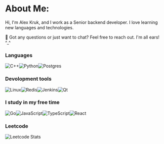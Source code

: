 # About Me:
Hi, I'm Alex Kruk, and I work as a Senior backend developer.
I love learning new languages and technologies.

💬 Got any questions or just want to chat? Feel free to reach out. I'm all ears! ^_^

### Languages
![C++](https://img.shields.io/badge/c++-%2300599C.svg?style=for-the-badge&logo=c%2B%2B&logoColor=white)![Python](https://img.shields.io/badge/python-3670A0?style=for-the-badge&logo=python&logoColor=ffdd54)![Postgres](https://img.shields.io/badge/postgres-%23316192.svg?style=for-the-badge&logo=postgresql&logoColor=white)

### Devolopment tools

![Linux](https://img.shields.io/badge/Linux-FCC624?style=for-the-badge&logo=linux&logoColor=black)![Redis](https://img.shields.io/badge/redis-%23DD0031.svg?style=for-the-badge&logo=redis&logoColor=white)![Jenkins](https://img.shields.io/badge/jenkins-%232C5263.svg?style=for-the-badge&logo=jenkins&logoColor=white)![Qt](https://img.shields.io/badge/Qt-%23217346.svg?style=for-the-badge&logo=Qt&logoColor=white)

### I study in my free time
![Go](https://img.shields.io/badge/go-%2300ADD8.svg?style=for-the-badge&logo=go&logoColor=white)![JavaScript](https://img.shields.io/badge/javascript-%23323330.svg?style=for-the-badge&logo=javascript&logoColor=%23F7DF1E)![TypeScript](https://img.shields.io/badge/typescript-%23007ACC.svg?style=for-the-badge&logo=typescript&logoColor=white)![React](https://img.shields.io/badge/react-%2320232a.svg?style=for-the-badge&logo=react&logoColor=%2361DAFB)

### Leetcode
![Leetcode Stats](https://leetcard.jacoblin.cool/alex_kruk?ext=heatmap)

<!--
**ncyellow/ncyellow** is a ✨ _special_ ✨ repository because its `README.md` (this file) appears on your GitHub profile.

Here are some ideas to get you started:

- 🔭 I’m currently working on ...
- 🌱 I’m currently learning ...
- 👯 I’m looking to collaborate on ...
- 🤔 I’m looking for help with ...
- 💬 Ask me about ...
- 📫 How to reach me: ...
- 😄 Pronouns: ...
- ⚡ Fun fact: ...
-->
